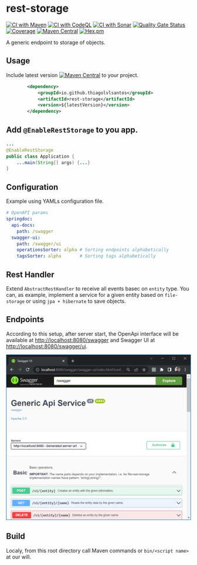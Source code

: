 # rest-storage

[![CI with Maven](https://github.com/thiagolvlsantos/rest-storage/actions/workflows/maven.yml/badge.svg)](https://github.com/thiagolvlsantos/rest-storage/actions/workflows/maven.yml)
[![CI with CodeQL](https://github.com/thiagolvlsantos/rest-storage/actions/workflows/codeql.yml/badge.svg)](https://github.com/thiagolvlsantos/rest-storage/actions/workflows/codeql.yml)
[![CI with Sonar](https://github.com/thiagolvlsantos/rest-storage/actions/workflows/sonar.yml/badge.svg)](https://github.com/thiagolvlsantos/rest-storage/actions/workflows/sonar.yml)
[![Quality Gate Status](https://sonarcloud.io/api/project_badges/measure?project=thiagolvlsantos_rest-storage&metric=alert_status)](https://sonarcloud.io/dashboard?id=thiagolvlsantos_rest-storage)
[![Coverage](https://sonarcloud.io/api/project_badges/measure?project=thiagolvlsantos_rest-storage&metric=coverage)](https://sonarcloud.io/dashboard?id=thiagolvlsantos_rest-storage)
[![Maven Central](https://maven-badges.herokuapp.com/maven-central/io.github.thiagolvlsantos/rest-storage/badge.svg)](https://repo1.maven.org/maven2/io/github/thiagolvlsantos/rest-storage/)
[![Hex.pm](https://img.shields.io/hexpm/l/plug.svg)](http://www.apache.org/licenses/LICENSE-2.0)

A generic endpoint to storage of objects.

## Usage

Include latest version [![Maven Central](https://maven-badges.herokuapp.com/maven-central/io.github.thiagolvlsantos/rest-storage/badge.svg)](https://repo1.maven.org/maven2/io/github/thiagolvlsantos/rest-storage/) to your project.

```xml
		<dependency>
			<groupId>io.github.thiagolvlsantos</groupId>
			<artifactId>rest-storage</artifactId>
			<version>${latestVersion}</version>
		</dependency>
```

## Add `@EnableRestStorage` to you app.

```java
...
@EnableRestStorage
public class Application {
	...main(String[] args) {...}
}
```

## Configuration
Example using YAMLs configuration file.

```yaml
# OpenAPI params
springdoc:
  api-docs:
    path: /swagger
  swagger-ui:
    path: /swagger/ui
    operationsSorter: alpha # Sorting endpoints alphabetically
    tagsSorter: alpha       # Sorting tags alphabetically
```

## Rest Handler
Extend `AbstractRestHandler` to receive all events basec on `entity` type. You can, as example, implement a service for a given entity based on `file-storage` or using `jpa + hibernate` to save objects.

## Endpoints

According to this setup, after server start, the OpenApi interface will be available at [http://localhost:8080/swagger](http://localhost:8080/swagger) and Swagger UI at [http://localhost:8080/swagger/ui](http://localhost:8080/swagger/ui).

<img alt="Auto-generated API" src="doc/img/swagger-ui.jpg" width="600">

## Build

Localy, from this root directory call Maven commands or `bin/<script name>` at our will.
